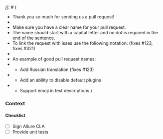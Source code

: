 [//]: # (
* Thank you so much for sending us a pull request! 
*
* Make sure you have a clear name for your pull request. 
* The name should start with a capital letter and no dot is required in the end of the sentence.
* To link the request with isses use the following notation: (fixes #123, fixes #321\)
*
* An example of good pull request names:
* - Add Russian translation (fixes #123\)
* - Add an ability to disable default plugins
* - Support emoji in test descriptions
)

### Context
[//]: # (
Describe the problem or feature in addition to a link to the issues
)

#### Checklist
- [ ] Sign Allure CLA
- [ ] Provide unit tests
